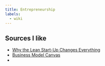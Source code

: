 ```yaml
---
title: Entrepreneurship
labels: 
  - wiki
---
```


<h2>Sources I like </h2>
<ul>
    <li><a href="https://hbr.org/2013/05/why-the-lean-start-up-changes-everything">Why the Lean Start-Up Changes Everything</a></li>
    <li><a href="https://canvanizer.com/new/business-model-canvas">Business Model Canvas </a><li>
</ul>
